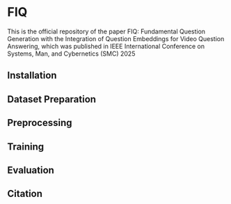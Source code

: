 # FIQ
This is the official repository of the paper FIQ: Fundamental Question Generation with the Integration of Question Embeddings for Video Question Answering, which was published in IEEE International Conference on Systems, Man, and Cybernetics (SMC) 2025

## Installation

## Dataset Preparation

## Preprocessing

## Training

## Evaluation

## Citation  
